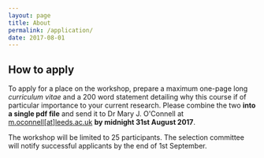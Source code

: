 ```yaml
---
layout: page
title: About
permalink: /application/
date: 2017-08-01
---
```


## How to apply

To apply for a place on the workshop, prepare a maximum one-page long _curriculum vitae_ and a 200 word statement detailing why this course if of particular importance to your current research. Please combine the two  **into a single pdf file** and send it to Dr Mary J. O'Connell at [m.oconnell[at]leeds.ac.uk](mailto:m.oconnell@leeds.ac.uk) **by midnight 31st August 2017**.

The workshop will be limited to 25 participants. The selection committee will notify successful applicants by the end of 1st September.
